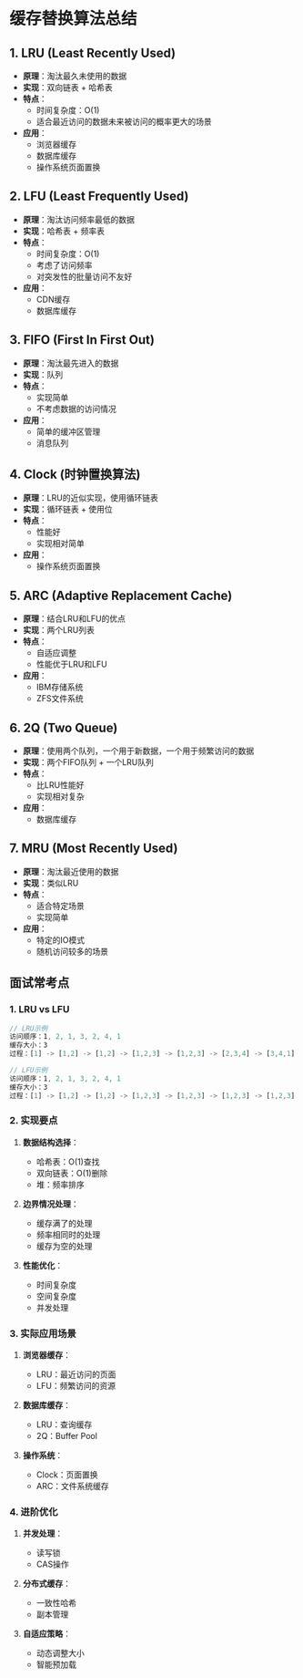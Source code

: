 # 缓存替换算法总结

## 1. LRU (Least Recently Used)
- **原理**：淘汰最久未使用的数据
- **实现**：双向链表 + 哈希表
- **特点**：
  - 时间复杂度：O(1)
  - 适合最近访问的数据未来被访问的概率更大的场景
- **应用**：
  - 浏览器缓存
  - 数据库缓存
  - 操作系统页面置换

## 2. LFU (Least Frequently Used)
- **原理**：淘汰访问频率最低的数据
- **实现**：哈希表 + 频率表
- **特点**：
  - 时间复杂度：O(1)
  - 考虑了访问频率
  - 对突发性的批量访问不友好
- **应用**：
  - CDN缓存
  - 数据库缓存

## 3. FIFO (First In First Out)
- **原理**：淘汰最先进入的数据
- **实现**：队列
- **特点**：
  - 实现简单
  - 不考虑数据的访问情况
- **应用**：
  - 简单的缓冲区管理
  - 消息队列

## 4. Clock (时钟置换算法)
- **原理**：LRU的近似实现，使用循环链表
- **实现**：循环链表 + 使用位
- **特点**：
  - 性能好
  - 实现相对简单
- **应用**：
  - 操作系统页面置换

## 5. ARC (Adaptive Replacement Cache)
- **原理**：结合LRU和LFU的优点
- **实现**：两个LRU列表
- **特点**：
  - 自适应调整
  - 性能优于LRU和LFU
- **应用**：
  - IBM存储系统
  - ZFS文件系统

## 6. 2Q (Two Queue)
- **原理**：使用两个队列，一个用于新数据，一个用于频繁访问的数据
- **实现**：两个FIFO队列 + 一个LRU队列
- **特点**：
  - 比LRU性能好
  - 实现相对复杂
- **应用**：
  - 数据库缓存

## 7. MRU (Most Recently Used)
- **原理**：淘汰最近使用的数据
- **实现**：类似LRU
- **特点**：
  - 适合特定场景
  - 实现简单
- **应用**：
  - 特定的IO模式
  - 随机访问较多的场景

## 面试常考点

### 1. LRU vs LFU
```javascript
// LRU示例
访问顺序：1, 2, 1, 3, 2, 4, 1
缓存大小：3
过程：[1] -> [1,2] -> [1,2] -> [1,2,3] -> [1,2,3] -> [2,3,4] -> [3,4,1]

// LFU示例
访问顺序：1, 2, 1, 3, 2, 4, 1
缓存大小：3
过程：[1] -> [1,2] -> [1,2] -> [1,2,3] -> [1,2,3] -> [1,2,3] -> [1,2,3]
```

### 2. 实现要点
1. **数据结构选择**：
   - 哈希表：O(1)查找
   - 双向链表：O(1)删除
   - 堆：频率排序

2. **边界情况处理**：
   - 缓存满了的处理
   - 频率相同时的处理
   - 缓存为空的处理

3. **性能优化**：
   - 时间复杂度
   - 空间复杂度
   - 并发处理

### 3. 实际应用场景
1. **浏览器缓存**：
   - LRU：最近访问的页面
   - LFU：频繁访问的资源

2. **数据库缓存**：
   - LRU：查询缓存
   - 2Q：Buffer Pool

3. **操作系统**：
   - Clock：页面置换
   - ARC：文件系统缓存

### 4. 进阶优化
1. **并发处理**：
   - 读写锁
   - CAS操作

2. **分布式缓存**：
   - 一致性哈希
   - 副本管理

3. **自适应策略**：
   - 动态调整大小
   - 智能预加载
